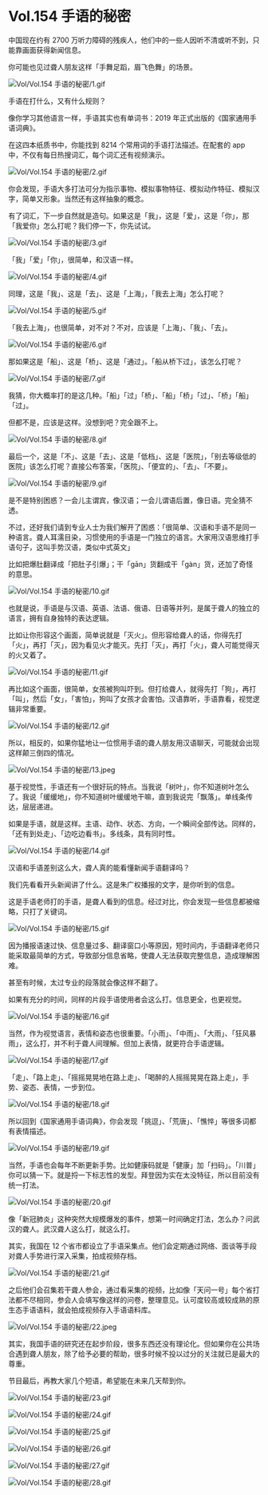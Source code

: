# Vol.154 手语的秘密

中国现在约有 2700 万听力障碍的残疾人，他们中的一些人因听不清或听不到，只能靠画面获得新闻信息。

你可能也见过聋人朋友这样「手舞足蹈，眉飞色舞」的场景。

![Vol/Vol.154 手语的秘密/1.gif](https://file.hsyhx.top/iPaperClipICU/web/assets/image/文字稿/Vol/Vol.154%20手语的秘密/1.gif?imageMogr2/format/avif)

手语在打什么，又有什么规则？

像你学习其他语言一样，手语其实也有单词书：2019 年正式出版的《国家通用手语词典》。

在这四本纸质书中，你能找到 8214 个常用词的手语打法描述。在配套的 app 中，不仅有每日热搜词汇，每个词汇还有视频演示。

![Vol/Vol.154 手语的秘密/2.gif](https://file.hsyhx.top/iPaperClipICU/web/assets/image/文字稿/Vol/Vol.154%20手语的秘密/2.gif?imageMogr2/format/avif)

你会发现，手语大多打法可分为指示事物、模拟事物特征、模拟动作特征、模拟汉字，简单又形象。当然还有这样抽象的概念。

有了词汇，下一步自然就是造句。如果这是「我」，这是「爱」，这是「你」，那「我爱你」怎么打呢？我们停一下，你先试试。

![Vol/Vol.154 手语的秘密/3.gif](https://file.hsyhx.top/iPaperClipICU/web/assets/image/文字稿/Vol/Vol.154%20手语的秘密/3.gif?imageMogr2/format/avif)

「我」「爱」「你」，很简单，和汉语一样。

![Vol/Vol.154 手语的秘密/4.gif](https://file.hsyhx.top/iPaperClipICU/web/assets/image/文字稿/Vol/Vol.154%20手语的秘密/4.gif?imageMogr2/format/avif)

同理，这是「我」、这是「去」、这是「上海」，「我去上海」怎么打呢？

![Vol/Vol.154 手语的秘密/5.gif](https://file.hsyhx.top/iPaperClipICU/web/assets/image/文字稿/Vol/Vol.154%20手语的秘密/5.gif?imageMogr2/format/avif)

「我去上海」，也很简单，对不对？不对，应该是「上海」、「我」、「去」。

![Vol/Vol.154 手语的秘密/6.gif](https://file.hsyhx.top/iPaperClipICU/web/assets/image/文字稿/Vol/Vol.154%20手语的秘密/6.gif?imageMogr2/format/avif)

那如果这是「船」、这是「桥」、这是「通过」。「船从桥下过」，该怎么打呢？

![Vol/Vol.154 手语的秘密/7.gif](https://file.hsyhx.top/iPaperClipICU/web/assets/image/文字稿/Vol/Vol.154%20手语的秘密/7.gif?imageMogr2/format/avif)

我猜，你大概率打的是这几种。「船」「过」「桥」、「船」「桥」「过」、「桥」「船」「过」。

但都不是，应该是这样。没想到吧？完全跟不上。

![Vol/Vol.154 手语的秘密/8.gif](https://file.hsyhx.top/iPaperClipICU/web/assets/image/文字稿/Vol/Vol.154%20手语的秘密/8.gif?imageMogr2/format/avif)

最后一个，这是「不」、这是「去」、这是「低档」、这是「医院」，「别去等级低的医院」该怎么打呢？直接公布答案，「医院」、「便宜的」、「去」、「不要」。

![Vol/Vol.154 手语的秘密/9.gif](https://file.hsyhx.top/iPaperClipICU/web/assets/image/文字稿/Vol/Vol.154%20手语的秘密/9.gif?imageMogr2/format/avif)

是不是特别困惑？一会儿主谓宾，像汉语；一会儿谓语后置，像日语。完全猜不透。

不过，还好我们请到专业人士为我们解开了困惑：「很简单、汉语和手语不是同一种语言。聋人耳濡目染，习惯使用的手语是一门独立的语言。大家用汉语思维打手语句子，这叫手势汉语，类似中式英文」

比如把爆肚翻译成「把肚子引爆」；干「gān」货翻成干「gàn」货，还加了奇怪的意思。

![Vol/Vol.154 手语的秘密/10.gif](https://file.hsyhx.top/iPaperClipICU/web/assets/image/文字稿/Vol/Vol.154%20手语的秘密/10.gif?imageMogr2/format/avif)

也就是说，手语是与汉语、英语、法语、俄语、日语等并列，是属于聋人的独立的语言，拥有自身独特的表达逻辑。

比如让你形容这个画面，简单说就是「灭火」。但形容给聋人的话，你得先打「火」，再打「灭」，因为看见火才能灭。先打「灭」，再打「火」，聋人可能觉得灭的火又着了。

![Vol/Vol.154 手语的秘密/11.gif](https://file.hsyhx.top/iPaperClipICU/web/assets/image/文字稿/Vol/Vol.154%20手语的秘密/11.gif?imageMogr2/format/avif)

再比如这个画面，很简单，女孩被狗叫吓到。但打给聋人，就得先打「狗」，再打「叫」，然后「女」，「害怕」，狗叫了女孩才会害怕。汉语靠听，手语靠看，视觉逻辑非常重要。

![Vol/Vol.154 手语的秘密/12.gif](https://file.hsyhx.top/iPaperClipICU/web/assets/image/文字稿/Vol/Vol.154%20手语的秘密/12.gif?imageMogr2/format/avif)

所以，相反的，如果你猛地让一位惯用手语的聋人朋友用汉语聊天，可能就会出现这样颠三倒四的情况。

![Vol/Vol.154 手语的秘密/13.jpeg](https://file.hsyhx.top/iPaperClipICU/web/assets/image/文字稿/Vol/Vol.154%20手语的秘密/13.jpeg?imageMogr2/format/avif)

基于视觉性，手语还有一个很好玩的特点。当我说「树叶」，你不知道树叶怎么了。我说「缓缓地」，你不知道树叶缓缓地干嘛，直到我说完「飘落」。单线条传达，层层递进。

如果是手语，就是这样。主语、动作、状态、方向，一个瞬间全部传达。同样的，「还有到处走」、「边吃边看书」。多线条，具有同时性。

![Vol/Vol.154 手语的秘密/14.gif](https://file.hsyhx.top/iPaperClipICU/web/assets/image/文字稿/Vol/Vol.154%20手语的秘密/14.gif?imageMogr2/format/avif)

汉语和手语差别这么大，聋人真的能看懂新闻手语翻译吗？

我们先看看开头新闻讲了什么。这是朱广权播报的文字，是你听到的信息。

这是手语老师打的手语，是聋人看到的信息。经过对比，你会发现一些信息都被缩略，只打了关键词。

![Vol/Vol.154 手语的秘密/15.gif](https://file.hsyhx.top/iPaperClipICU/web/assets/image/文字稿/Vol/Vol.154%20手语的秘密/15.gif?imageMogr2/format/avif)

因为播报语速过快、信息量过多、翻译窗口小等原因，短时间内，手语翻译老师只能采取最简单的方式，导致部分信息省略，使聋人无法获取完整信息，造成理解困难。

甚至有时候，太过专业的段落就会像这样不翻了。

如果有充分的时间，同样的片段手语使用者会这么打。信息更全，也更视觉。

![Vol/Vol.154 手语的秘密/16.gif](https://file.hsyhx.top/iPaperClipICU/web/assets/image/文字稿/Vol/Vol.154%20手语的秘密/16.gif?imageMogr2/format/avif)

当然，作为视觉语言，表情和姿态也很重要。「小雨」、「中雨」、「大雨」、「狂风暴雨」，这么打，并不利于聋人间理解。但加上表情，就更符合手语逻辑。

![Vol/Vol.154 手语的秘密/17.gif](https://file.hsyhx.top/iPaperClipICU/web/assets/image/文字稿/Vol/Vol.154%20手语的秘密/17.gif?imageMogr2/format/avif)

「走」、「路上走」、「摇摇晃晃地在路上走」、「喝醉的人摇摇晃晃在路上走」，手势、姿态、表情，一步到位。

![Vol/Vol.154 手语的秘密/18.gif](https://file.hsyhx.top/iPaperClipICU/web/assets/image/文字稿/Vol/Vol.154%20手语的秘密/18.gif?imageMogr2/format/avif)

所以回到《国家通用手语词典》，你会发现「挑逗」、「荒唐」、「憔悴」等很多词都有表情描述。

![Vol/Vol.154 手语的秘密/19.gif](https://file.hsyhx.top/iPaperClipICU/web/assets/image/文字稿/Vol/Vol.154%20手语的秘密/19.gif?imageMogr2/format/avif)

当然，手语也会每年不断更新手势。比如健康码就是「健康」加「扫码」。「川普」你可以猜一下。就是捋一下标志性的发型。拜登因为实在太没特征，所以目前没有统一打法。

![Vol/Vol.154 手语的秘密/20.gif](https://file.hsyhx.top/iPaperClipICU/web/assets/image/文字稿/Vol/Vol.154%20手语的秘密/20.gif?imageMogr2/format/avif)

像「新冠肺炎」这种突然大规模爆发的事件，想第一时间确定打法，怎么办？问武汉的聋人。武汉聋人这么打，就这么打。

其实，我国在 12 个省市都设立了手语采集点。他们会定期通过网络、面谈等手段对聋人手势进行深入采集，拍成视频存档。

![Vol/Vol.154 手语的秘密/21.gif](https://file.hsyhx.top/iPaperClipICU/web/assets/image/文字稿/Vol/Vol.154%20手语的秘密/21.gif?imageMogr2/format/avif)

之后他们会召集若干聋人参会，通过看采集的视频，比如像「天问一号」每个省打法都不尽相同，参会人会填写像这样的问卷，整理意见。认可度较高或较成熟的原生态手语语料，就会拍成视频存入手语语料库。

![Vol/Vol.154 手语的秘密/22.jpeg](https://file.hsyhx.top/iPaperClipICU/web/assets/image/文字稿/Vol/Vol.154%20手语的秘密/22.jpeg?imageMogr2/format/avif)

其实，我国手语的研究还在起步阶段，很多东西还没有理论化。但如果你在公共场合遇到聋人朋友，除了给予必要的帮助，很多时候不投以过分的关注就已是最大的尊重。

节目最后，再教大家几个短语，希望能在未来几天帮到你。

![Vol/Vol.154 手语的秘密/23.gif](https://file.hsyhx.top/iPaperClipICU/web/assets/image/文字稿/Vol/Vol.154%20手语的秘密/23.gif?imageMogr2/format/avif)

![Vol/Vol.154 手语的秘密/24.gif](https://file.hsyhx.top/iPaperClipICU/web/assets/image/文字稿/Vol/Vol.154%20手语的秘密/24.gif?imageMogr2/format/avif)

![Vol/Vol.154 手语的秘密/25.gif](https://file.hsyhx.top/iPaperClipICU/web/assets/image/文字稿/Vol/Vol.154%20手语的秘密/25.gif?imageMogr2/format/avif)

![Vol/Vol.154 手语的秘密/26.gif](https://file.hsyhx.top/iPaperClipICU/web/assets/image/文字稿/Vol/Vol.154%20手语的秘密/26.gif?imageMogr2/format/avif)

![Vol/Vol.154 手语的秘密/27.gif](https://file.hsyhx.top/iPaperClipICU/web/assets/image/文字稿/Vol/Vol.154%20手语的秘密/27.gif?imageMogr2/format/avif)

![Vol/Vol.154 手语的秘密/28.gif](https://file.hsyhx.top/iPaperClipICU/web/assets/image/文字稿/Vol/Vol.154%20手语的秘密/28.gif?imageMogr2/format/avif)
